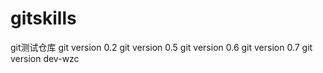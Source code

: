 # gitskills
git测试仓库
git version 0.2
git version 0.5
git version 0.6
git version 0.7
git version dev-wzc

